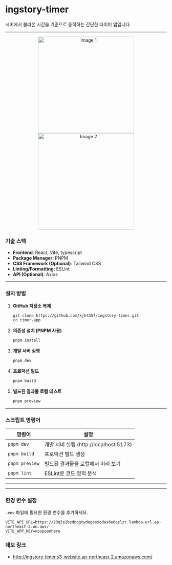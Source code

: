 # **ingstory-timer**

서버에서 불러온 시간을 기준으로 동작하는 간단한 타이머 앱입니다.

---
<div align="center">
  <img src="https://github.com/user-attachments/assets/47389966-457b-4643-9baa-b0efba0dcf80" alt="Image 1" width="300" />
  <img src="https://github.com/user-attachments/assets/c086dc75-a64c-4308-ab00-21633654051b" alt="Image 2" width="300" />
</div>

### **기술 스택**
- **Frontend**: React, Vite, typescript
- **Package Manager**: PNPM
- **CSS Framework (Optional)**: Tailwind CSS
- **Linting/Formatting**: ESLint
- **API (Optional)**: Axios

---

### **설치 방법**

1. **GitHub 저장소 복제**
   ```bash
   git clone https://github.com/kjh4357/ingstory-timer.git
   cd timer-app
   ```

2. **의존성 설치 (PNPM 사용)**
   ```bash
   pnpm install
   ```

3. **개발 서버 실행**
   ```bash
   pnpm dev
   ```

4. **프로덕션 빌드**
   ```bash
   pnpm build
   ```

5. **빌드된 결과물 로컬 테스트**
   ```bash
   pnpm preview
   ```

---

### **스크립트 명령어**

| 명령어          | 설명                                  |
|------------------|---------------------------------------|
| `pnpm dev`       | 개발 서버 실행 (http://localhost:5173) |
| `pnpm build`     | 프로덕션 빌드 생성                   |
| `pnpm preview`   | 빌드된 결과물을 로컬에서 미리 보기    |
| `pnpm lint`      | ESLint로 코드 정적 분석              |

---


---



### **환경 변수 설정**

`.env` 파일에 필요한 환경 변수를 추가하세요. 

```
VITE_API_URL=https://23qle2bzdnqgtwdegesxodas6e0qzlzr.lambda-url.ap-northeast-2.on.aws/
VITE_APP_KEY=nospoonhere
```


### **데모 링크**
- http://ingstory-timer.s3-website.ap-northeast-2.amazonaws.com/

